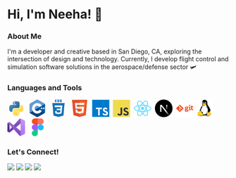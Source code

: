 # Hi, I'm Neeha! 👋

### About Me

I'm a developer and creative based in San Diego, CA, exploring the intersection of design and technology. Currently, I develop flight control and simulation software solutions in the aerospace/defense sector 🛩️

### Languages and Tools

<div>
  <img src="https://github.com/devicons/devicon/blob/master/icons/python/python-original.svg" title="Python" alt="Python" width="40" height="40"/>&nbsp;
  <img src="https://github.com/devicons/devicon/blob/master/icons/cplusplus/cplusplus-original.svg" title="CPlusPlus"  alt="CPlusPlus" width="40" height="40"/>&nbsp;
  <img src="https://github.com/devicons/devicon/blob/master/icons/css3/css3-plain-wordmark.svg"  title="CSS3" alt="CSS" width="40" height="40"/>&nbsp;
  <img src="https://github.com/devicons/devicon/blob/master/icons/html5/html5-original.svg" title="HTML5" alt="HTML" width="40" height="40"/>&nbsp;
  <img src="https://github.com/devicons/devicon/blob/master/icons/typescript/typescript-original.svg" title="TypeScript" alt="TypeScript" width="40" height="40"/>&nbsp;
  <img src="https://github.com/devicons/devicon/blob/master/icons/javascript/javascript-original.svg" title="JavaScript" alt="JavaScript" width="40" height="40"/>&nbsp;
  <img src="https://github.com/devicons/devicon/blob/master/icons/react/react-original.svg" title="React" alt="React" width="40" height="40"/>&nbsp;
  <img src="https://github.com/devicons/devicon/blob/master/icons/nextjs/nextjs-original.svg" title="Next.js" alt="Next.js" width="40" height="40"/>&nbsp;
  <img src="https://github.com/devicons/devicon/blob/master/icons/git/git-plain-wordmark.svg" title="Git" alt="Git" width="40" height="40"/>
  <img src="https://github.com/devicons/devicon/blob/master/icons/linux/linux-original.svg" title="Linux"  alt="Linux" width="40" height="40"/>&nbsp;
  <img src="https://github.com/devicons/devicon/blob/master/icons/visualstudio/visualstudio-original.svg" title="VisualStudio"  alt="VisualStudio" width="40" height="40"/>&nbsp;
  <img src="https://github.com/devicons/devicon/blob/master/icons/figma/figma-original.svg" title="Figma"  alt="Figma" width="40" height="40"/>&nbsp;
</div>


### Let's Connect!

<div>
  <a href="https://neeharavula.com" target="_blank"><img src="https://img.shields.io/badge/portfolio-20BEFF?style=for-the-badge&logo=portfolio&logoColor=white&color=73a773" /></a>
  <a href="mailto:ravulaneeha@gmail.com" target="_blank"><img src="https://img.shields.io/badge/email-D14836?style=for-the-badge&logo=mail&logoColor=white&color=8a837b" /></a>
  <a href="https://www.linkedin.com/in/neeharavula/" target="_blank"><img src="https://img.shields.io/badge/LinkedIn-%2312100E.svg?&style=for-the-badge&logoColor=white&color=0e76a8" /></a>
  <a href="https://www.instagram.com/neehasroll/" target="_blank"><img src="https://img.shields.io/badge/Instagram-%2312100E.svg?&style=for-the-badge&logoColor=white&color=bf567c" /></a>
</div>
